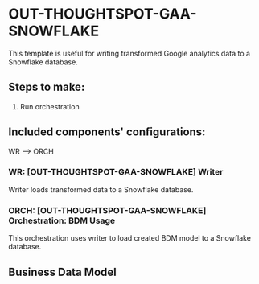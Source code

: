 # OUT-THOUGHTSPOT-GAA-SNOWFLAKE

This template is useful for writing transformed Google analytics data to a Snowflake database.


## Steps to make:

1. Run orchestration

## Included components' configurations:
WR –> ORCH

### WR: [OUT-THOUGHTSPOT-GAA-SNOWFLAKE] Writer

Writer loads transformed data to a Snowflake database.

### ORCH: [OUT-THOUGHTSPOT-GAA-SNOWFLAKE] Orchestration: BDM Usage

This orchestration uses writer to load created BDM model to a Snowflake database.

## Business Data Model


